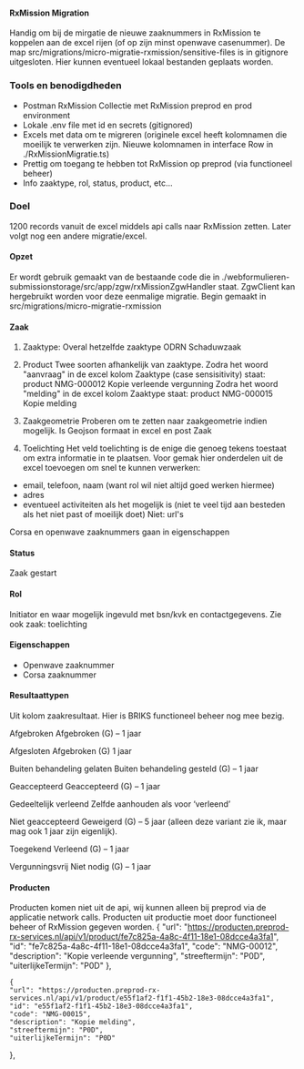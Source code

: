 #### RxMission Migration
Handig om bij de mirgatie de nieuwe zaaknummers in RxMission te koppelen aan de excel rijen (of op zijn minst openwave casenummer).
De map src/migrations/micro-migratie-rxmission/sensitive-files is in gitignore uitgesloten. Hier kunnen eventueel lokaal bestanden geplaats worden.

### Tools en benodigdheden
- Postman RxMission Collectie met RxMission preprod en prod environment
- Lokale .env file met id en secrets (gitignored)
- Excels met data om te migreren (originele excel heeft kolomnamen die moeilijk te verwerken zijn. Nieuwe kolomnamen in interface Row in ./RxMissionMigratie.ts)
- Prettig om toegang te hebben tot RxMission op preprod (via functioneel beheer)
- Info zaaktype, rol, status, product, etc...

### Doel

1200 records vanuit de excel middels api calls naar RxMission zetten. Later volgt nog een andere migratie/excel.

#### Opzet
Er wordt gebruik gemaakt van de bestaande code die in ./webformulieren-submissionstorage/src/app/zgw/rxMissionZgwHandler staat.
ZgwClient kan hergebruikt worden voor deze eenmalige migratie.
Begin gemaakt in src/migrations/micro-migratie-rxmission

#### Zaak
1. Zaaktype: Overal hetzelfde zaaktype ODRN Schaduwzaak

2. Product
Twee soorten afhankelijk van zaaktype. 
Zodra het woord "aanvraag" in de excel kolom Zaaktype (case sensisitivity) staat: product NMG-000012 Kopie verleende vergunning
Zodra het woord "melding" in de excel kolom Zaaktype staat: product NMG-000015 Kopie melding

3. Zaakgeometrie
Proberen om te zetten naar zaakgeometrie indien mogelijk. Is Geojson formaat in excel en post Zaak

4. Toelichting
Het veld toelichting is de enige die genoeg tekens toestaat om extra informatie in te plaatsen.
Voor gemak hier onderdelen uit de excel toevoegen om snel te kunnen verwerken: 
- email, telefoon, naam (want rol wil niet altijd goed werken hiermee)
- adres
- eventueel activiteiten als het mogelijk is (niet te veel tijd aan besteden als het niet past of moeilijk doet)
Niet: url's

Corsa en openwave zaaknummers gaan in eigenschappen

#### Status
Zaak gestart

#### Rol
Initiator en waar mogelijk ingevuld met bsn/kvk en contactgegevens.
Zie ook zaak: toelichting

#### Eigenschappen

- Openwave zaaknummer
- Corsa zaaknummer

#### Resultaattypen
Uit kolom zaakresultaat. Hier is BRIKS functioneel beheer nog mee bezig.

Afgebroken
Afgebroken (G) – 1 jaar

Afgesloten
Afgebroken (G) 1 jaar

Buiten behandeling gelaten
Buiten behandeling gesteld (G) – 1 jaar

Geaccepteerd
Geaccepteerd (G) – 1 jaar

Gedeeltelijk verleend
Zelfde aanhouden als voor ‘verleend’

Niet geaccepteerd
Geweigerd (G) – 5 jaar (alleen deze variant zie ik, maar mag ook 1 jaar zijn eigenlijk).

Toegekend
Verleend (G) – 1 jaar

Vergunningsvrij
Niet nodig (G) – 1 jaar



#### Producten
Producten komen niet uit de api, wij kunnen alleen bij preprod via de applicatie network calls. Producten uit productie moet door functioneel beheer of RxMission gegeven worden.
  {
    "url": "https://producten.preprod-rx-services.nl/api/v1/product/fe7c825a-4a8c-4f11-18e1-08dcce4a3fa1",
    "id": "fe7c825a-4a8c-4f11-18e1-08dcce4a3fa1",
    "code": "NMG-00012",
    "description": "Kopie verleende vergunning",
    "streeftermijn": "P0D",
    "uiterlijkeTermijn": "P0D"
  },

    {
    "url": "https://producten.preprod-rx-services.nl/api/v1/product/e55f1af2-f1f1-45b2-18e3-08dcce4a3fa1",
    "id": "e55f1af2-f1f1-45b2-18e3-08dcce4a3fa1",
    "code": "NMG-00015",
    "description": "Kopie melding",
    "streeftermijn": "P0D",
    "uiterlijkeTermijn": "P0D"
  },
